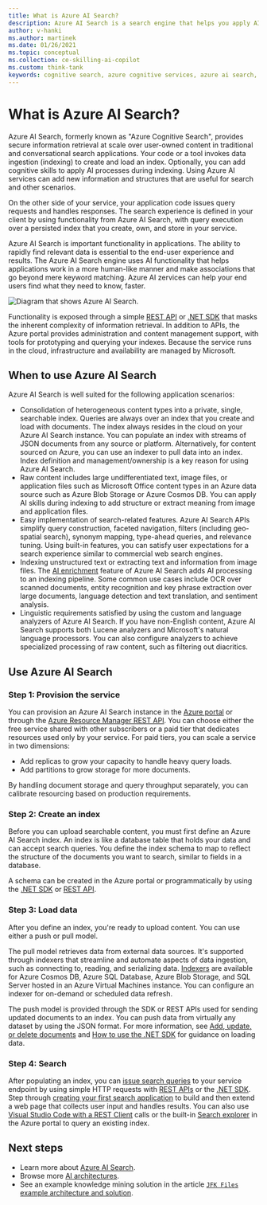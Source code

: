 ```yaml
---
title: What is Azure AI Search?
description: Azure AI Search is a search engine that helps you apply AI processes while indexing.
author: v-hanki
ms.author: martinek
ms.date: 01/26/2021
ms.topic: conceptual
ms.collection: ce-skilling-ai-copilot
ms.custom: think-tank
keywords: cognitive search, azure cognitive services, azure ai search, what is cognitive, azure search
---
```


<!-- docutune:ignore "Azure Search" -->

# What is Azure AI Search?

Azure AI Search, formerly known as "Azure Cognitive Search", provides secure information retrieval at scale over user-owned content in traditional and conversational search applications. Your code or a tool invokes data ingestion (indexing) to create and load an index. Optionally, you can add cognitive skills to apply AI processes during indexing. Using Azure AI services can add new information and structures that are useful for search and other scenarios.

On the other side of your service, your application code issues query requests and handles responses. The search experience is defined in your client by using functionality from Azure AI Search, with query execution over a persisted index that you create, own, and store in your service.

Azure AI Search is important functionality in applications. The ability to rapidly find relevant data is essential to the end-user experience and results. The Azure AI Search engine uses AI functionality that helps applications work in a more human-like manner and make associations that go beyond mere keyword matching. Azure AI zervices can help your end users find what they need to know, faster.

![Diagram that shows Azure AI Search.](../../_images/ai-cognitive-search.png)

Functionality is exposed through a simple [REST API](/rest/api/searchservice/) or [.NET SDK](/azure/search/search-howto-dotnet-sdk) that masks the inherent complexity of information retrieval. In addition to APIs, the Azure portal provides administration and content management support, with tools for prototyping and querying your indexes. Because the service runs in the cloud, infrastructure and availability are managed by Microsoft.

## When to use Azure AI Search

Azure AI Search is well suited for the following application scenarios:

- Consolidation of heterogeneous content types into a private, single, searchable index. Queries are always over an index that you create and load with documents. The index always resides in the cloud on your Azure AI Search instance. You can populate an index with streams of JSON documents from any source or platform. Alternatively, for content sourced on Azure, you can use an indexer to pull data into an index. Index definition and management/ownership is a key reason for using Azure AI Search.
- Raw content includes large undifferentiated text, image files, or application files such as Microsoft Office content types in an Azure data source such as Azure Blob Storage or Azure Cosmos DB. You can apply AI skills during indexing to add structure or extract meaning from image and application files.
- Easy implementation of search-related features. Azure AI Search APIs simplify query construction, faceted navigation, filters (including geo-spatial search), synonym mapping, type-ahead queries, and relevance tuning. Using built-in features, you can satisfy user expectations for a search experience similar to commercial web search engines.
- Indexing unstructured text or extracting text and information from image files. The [AI enrichment](/azure/search/cognitive-search-concept-intro) feature of Azure AI Search adds AI processing to an indexing pipeline. Some common use cases include OCR over scanned documents, entity recognition and key phrase extraction over large documents, language detection and text translation, and sentiment analysis.
- Linguistic requirements satisfied by using the custom and language analyzers of Azure AI Search. If you have non-English content, Azure AI Search supports both Lucene analyzers and Microsoft's natural language processors. You can also configure analyzers to achieve specialized processing of raw content, such as filtering out diacritics.

## Use Azure AI Search

### Step 1: Provision the service

You can provision an Azure AI Search instance in the [Azure portal](https://portal.azure.com/) or through the [Azure Resource Manager REST API](/rest/api/searchmanagement/). You can choose either the free service shared with other subscribers or a paid tier that dedicates resources used only by your service. For paid tiers, you can scale a service in two dimensions:

- Add replicas to grow your capacity to handle heavy query loads.
- Add partitions to grow storage for more documents.

By handling document storage and query throughput separately, you can calibrate resourcing based on production requirements.

### Step 2: Create an index

Before you can upload searchable content, you must first define an Azure AI Search index. An index is like a database table that holds your data and can accept search queries. You define the index schema to map to reflect the structure of the documents you want to search, similar to fields in a database.

A schema can be created in the Azure portal or programmatically by using the [.NET SDK](/azure/search/search-howto-dotnet-sdk) or [REST API](/rest/api/searchservice/).

### Step 3: Load data

After you define an index, you're ready to upload content. You can use either a push or pull model.

The pull model retrieves data from external data sources. It's supported through indexers that streamline and automate aspects of data ingestion, such as connecting to, reading, and serializing data. [Indexers](/rest/api/searchservice/indexer-operations) are available for Azure Cosmos DB, Azure SQL Database, Azure Blob Storage, and SQL Server hosted in an Azure Virtual Machines instance. You can configure an indexer for on-demand or scheduled data refresh.

The push model is provided through the SDK or REST APIs used for sending updated documents to an index. You can push data from virtually any dataset by using the JSON format. For more information, see [Add, update, or delete documents](/rest/api/searchservice/addupdate-or-delete-documents) and [How to use the .NET SDK](/azure/search/search-howto-dotnet-sdk) for guidance on loading data.

### Step 4: Search

After populating an index, you can [issue search queries](/azure/search/search-query-overview) to your service endpoint by using simple HTTP requests with [REST APIs](/rest/api/searchservice/search-documents) or the [.NET SDK](/dotnet/api/microsoft.azure.search.idocumentsoperations). Step through [creating your first search application](/azure/search/tutorial-csharp-create-first-app) to build and then extend a web page that collects user input and handles results. You can also use [Visual Studio Code with a REST Client](/azure/search/search-get-started-rest) calls or the built-in [Search explorer](/azure/search/search-explorer) in the Azure portal to query an existing index.

## Next steps

- Learn more about [Azure AI Search](/azure/search/).
- Browse more [AI architectures](/azure/architecture/browse/?azure_categories=ai-machine-learning).
- See an example knowledge mining solution in the article [`JFK Files` example architecture and solution](/azure/architecture/solution-ideas/articles/cognitive-search-with-skillsets).
